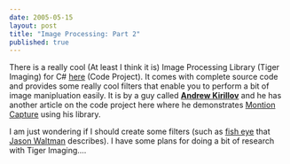 ```yaml
---
date: 2005-05-15
layout: post
title: "Image Processing: Part 2"
published: true
---
```

There is a really cool (At least I think it is) Image Processing Library (Tiger Imaging) for C# <a href="http://www.thecodeproject.com/cs/media/Image_Processing_Lab.asp/tag" rel="tag" target="_blank">here</a> (Code Project). It comes with complete source code and provides some really cool filters that enable you to perform a bit of image manipluation easily. It is by a guy called <a href="http://www.thecodeproject.com/script/profile/whos_who.asp?id=1181072"><strong>Andrew Kirillov</strong></a> and he has another article on the code project here where he demonstrates <a href="http://www.codeproject.com/cs/media/Motion_Detection.asp#xx1098757xx" target="_blank">Montion Capture</a> using his library.<p />I am just wondering if I should create some filters (such as <a href="http://www.jasonwaltman.com/thesis/filter-fisheye.html" target="_blank">fish eye</a> that <a href="http://www.jasonwaltman.com/" target="_blank">Jason Waltman</a> describes). I have some plans for doing a bit of research with Tiger Imaging....<br /><div class="blogger-post-footer"><img class="posterous_download_image" src="https://blogger.googleusercontent.com/tracker/8109338-111616540619244356?l=www.kinlan.co.uk%2Findex.html" height="1" alt="" width="1" /></div>

